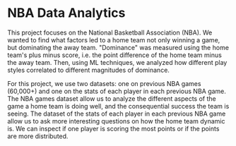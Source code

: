 # NBA Data Analytics

This project focuses on the National Basketball Association (NBA). We wanted to find what factors led to a home team not only winning a game, but dominating the away team. "Dominance" was measured using the home team's plus minus score, i.e. the point difference of the home team minus the away team. Then, using ML techniques, we analyzed how different play styles correlated to different magnitudes of dominance.

For this project, we use two datasets: one on previous NBA games (60,000+) and one on the stats of each player in each previous NBA game. The NBA games dataset allow us to analyze the different aspects of the game a home team is doing well, and the consequential success the team is seeing. The dataset of the stats of each player in each previous NBA game allow us to ask more interesting questions on how the home team dynamic is. We can inspect if one player is scoring the most points or if the points are more distributed.
